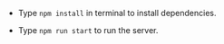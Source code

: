 - Type `npm install` in terminal to install dependencies.

- Type `npm run start` to run the server.
